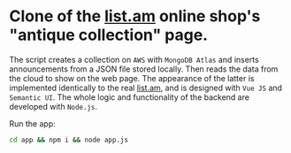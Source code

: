 # Clone of the [list.am](https:/list.am) online shop's "antique collection" page.
The script creates a collection on `AWS` with `MongoDB Atlas` and inserts announcements from a JSON file stored locally. Then reads the data from the cloud to show on the web page. The appearance of the latter is implemented identically to the real [list.am](https:/list.am), and is designed with `Vue JS` and `Semantic UI`. The whole logic and functionality of the backend are developed with `Node.js`.

Run the app:
```sh
cd app && npm i && node app.js
```
